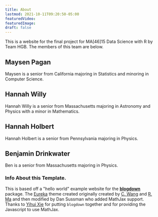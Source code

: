 ```yaml
---
title: About
lastmod: 2021-10-11T09:20:50-05:00
featuredVideo:
featuredImage:
draft: false
---
```


This is a website for the final project for MA[46]15 Data Science with R by Team HGB.
The members of this team are below.

## Maysen Pagan

Maysen is a senior from California majoring in Statistics and minoring in Computer Science.

## Hannah Willy

Hannah Willy is a senior from Massachusetts majoring in Astronomy and Physics with a minor in Mathematics.

## Hannah Holbert

Hannah Holbert is a senior from Pennsylvania majoring in Physics. 

## Benjamin Drinkwater

Ben is a senior from Massachusetts majoring in Physics.


<!-- Please leave in the information below -->

### Info About this Template.

This is based off a "hello world" example website for the [**blogdown**](https://github.com/rstudio/blogdown) package. The [Eureka](https://www.wangchucheng.com/en/docs/eureka/) theme created originally created by  [C. Wang](https://www.wangchucheng.com/zh/) and [R. Ma](https://www.ruiqima.com/zh/) and then modified by Dan Sussman who added MathJax support. Thanks to [Yihui Xie](https://github.com/yihui/) for putting `blogdown` together and for providing the Javascript to use MathJax.
